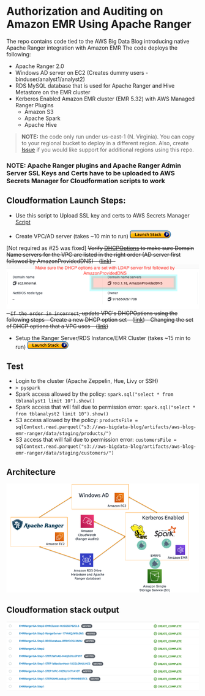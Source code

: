 # Authorization and Auditing on Amazon EMR Using Apache Ranger 

The repo contains code tied to the AWS Big Data Blog introducing native Apache Ranger integration with Amazon EMR
The code deploys the following:

- Apache Ranger 2.0
- Windows AD server on EC2 (Creates dummy users - binduser/analyst1/analyst2)
- RDS MySQL database that is used for Apache Ranger and Hive Metastore on the EMR cluster
- Kerberos Enabled Amazon EMR cluster (EMR 5.32) with AWS Managed Ranger Plugins
     * Amazon S3
     * Apache Spark
     * Apache Hive

> **NOTE:** the code only run under us-east-1 (N. Virginia). You can copy to your regional bucket to deploy in a different region. Also, create [Issue](https://github.com/aws-samples/aws-emr-apache-ranger/issues/new) if you would like support for additional regions using this repo. 
>

### NOTE: Apache Ranger plugins and Apache Ranger Admin Server SSL Keys and Certs have to be uploaded to AWS Secrets Manager for Cloudformation scripts to work

## Cloudformation Launch Steps:

 - Use this script to Upload SSL key and certs to AWS Secrets Manager [Script](../aws_emr_blog_v3/scripts/emr-tls/create-tls-certs.sh) 
 
 - Create VPC/AD server (takes ~10 min to run) [![Foo](../images/launch_stack.png)](https://console.aws.amazon.com/cloudformation/home?region=us-east-1#/stacks/new?stackName=EMRSecurityWithRangerBlogV3-Step1&templateURL=https://s3.amazonaws.com/aws-bigdata-blog/artifacts/aws-blog-emr-ranger/3.0/cloudformation/step1_vpc-ec2-ad.template)
 
  [Not required as #25 was fixed] ~~Verify [DHCPOptions](https://docs.aws.amazon.com/vpc/latest/userguide/VPC_DHCP_Options.html) to make sure Domain Name servers for the VPC are listed in the right order (AD server first followed by AmazonProvidedDNS) - ([link](https://console.aws.amazon.com/vpc/home?region=us-east-1#vpcs:))
    - ![Foo](../images/dhcp-options.png)
    - `If the order in incorrect`, update VPC's DHCPOptions using the following steps
      - Create a new DHCP option set - ([link](https://docs.aws.amazon.com/vpc/latest/userguide/VPC_DHCP_Options.html#CreatingaDHCPOptionSet))
      - Changing the set of DHCP options that a VPC uses - ([link](https://docs.aws.amazon.com/vpc/latest/userguide/VPC_DHCP_Options.html#ChangingDHCPOptionsofaVPC))~~

 - Setup the Ranger Server/RDS Instance/EMR Cluster (takes ~15 min to run) [![Foo](../images/launch_stack.png)](https://console.aws.amazon.com/cloudformation/home?region=us-east-1#/stacks/new?stackName=EMRSecurityWithRangerBlogV3-Step2&templateURL=https://s3.amazonaws.com/aws-bigdata-blog/artifacts/aws-blog-emr-ranger/3.0/cloudformation/step2_ranger-rds-emr.template) 

## Test
 - Login to the cluster (Apache Zeppelin, Hue, Livy or SSH)
 - ``> pyspark``
 - Spark access allowed by the policy: `spark.sql("select * from tblanalyst1 limit 10").show()`
 - Spark access that will fail due to permission error: `spark.sql("select * from tblanalyst2 limit 10").show()`
 - S3 access allowed by the policy: `productsFile = sqlContext.read.parquet("s3://aws-bigdata-blog/artifacts/aws-blog-emr-ranger/data/staging/products/")`
 - S3 access that will fail due to permission error: `customersFile = sqlContext.read.parquet("s3://aws-bigdata-blog/artifacts/aws-blog-emr-ranger/data/staging/customers/")`

## Architecture

![](../images/emr-ranger-v3.png)

## Cloudformation stack output

![](../images/emr-ranger-v3-cfn.png)
